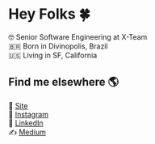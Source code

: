 # Hey Folks 🍀

🤓 Senior Software Engineering at X-Team <br>
🇧🇷 Born in Divinopolis, Brazil <br>
🇺🇸 Living in SF, California

## Find me elsewhere 🌎
🚀 [Site](higoralves.dev) <br>
📸 [Instagram](https://www.instagram.com/higoralves.dev/) <br>
💼 [LinkedIn](https://www.linkedin.com/in/higoralvesdev/) <br>
✍️ [Medium](https://medium.com/@higorhaalves)
